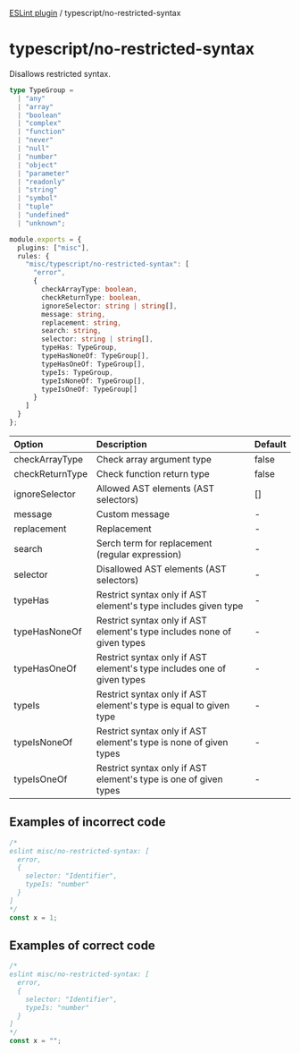 [ESLint plugin](https://ilyub.github.io/eslint-plugin-misc/) / typescript/no-restricted-syntax

# typescript/no-restricted-syntax

Disallows restricted syntax.

```ts
type TypeGroup =
  | "any"
  | "array"
  | "boolean"
  | "complex"
  | "function"
  | "never"
  | "null"
  | "number"
  | "object"
  | "parameter"
  | "readonly"
  | "string"
  | "symbol"
  | "tuple"
  | "undefined"
  | "unknown";
```

```ts
module.exports = {
  plugins: ["misc"],
  rules: {
    "misc/typescript/no-restricted-syntax": [
      "error",
      {
        checkArrayType: boolean,
        checkReturnType: boolean,
        ignoreSelector: string | string[],
        message: string,
        replacement: string,
        search: string,
        selector: string | string[],
        typeHas: TypeGroup,
        typeHasNoneOf: TypeGroup[],
        typeHasOneOf: TypeGroup[],
        typeIs: TypeGroup,
        typeIsNoneOf: TypeGroup[],
        typeIsOneOf: TypeGroup[]
      }
    ]
  }
};
```

| Option | Description | Default |
| :----- | :----- | :----- |
| checkArrayType | Check array argument type | false|
| checkReturnType | Check function return type | false|
| ignoreSelector | Allowed AST elements (AST selectors) | []|
| message | Custom message | -|
| replacement | Replacement | -|
| search | Serch term for replacement (regular expression) | -|
| selector | Disallowed AST elements (AST selectors) | -|
| typeHas | Restrict syntax only if AST element's type includes given type | -|
| typeHasNoneOf | Restrict syntax only if AST element's type includes none of given types | -|
| typeHasOneOf | Restrict syntax only if AST element's type includes one of given types | -|
| typeIs | Restrict syntax only if AST element's type is equal to given type | -|
| typeIsNoneOf | Restrict syntax only if AST element's type is none of given types | -|
| typeIsOneOf | Restrict syntax only if AST element's type is one of given types | -|

## Examples of incorrect code

```ts
/*
eslint misc/no-restricted-syntax: [
  error,
  {
    selector: "Identifier",
    typeIs: "number"
  }
]
*/
const x = 1;
```

## Examples of correct code

```ts
/*
eslint misc/no-restricted-syntax: [
  error,
  {
    selector: "Identifier",
    typeIs: "number"
  }
]
*/
const x = "";
```